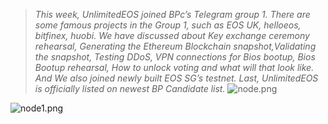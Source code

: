 >_This week, UnlimitedEOS joined BPc’s Telegram group 1. There are some famous projects in the Group 1, such as EOS UK, helloeos, bitfinex, huobi. We have discussed about Key exchange ceremony rehearsal, Generating the Ethereum Blockchain snapshot,Validating the snapshot, Testing DDoS, VPN connections for Bios bootup, Bios Bootup rehearsal, How to unlock voting and what will that look like. And We also joined newly built EOS SG’s testnet. Last, UnlimitedEOS is officially listed on newest BP Candidate list._
![node.png](https://steemitimages.com/DQmQBAaQzxNHkp1jGtiRSHjkAAwbseo88WkA7BJesptCGuQ/node.png)

 ![node1.png](https://steemitimages.com/DQmUy7Z2E4ZJrjqbAyHCwsamVurfVvYbgLMJF75RQ76PeeW/node1.png)
